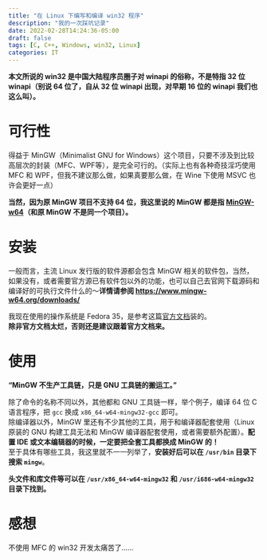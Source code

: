 ```yaml
---
title: "在 Linux 下编写和编译 win32 程序"
description: "我的一次踩坑记录"
date: 2022-02-28T14:24:36-05:00
draft: false
tags: [C, C++, Windows, win32, Linux]
categories: IT
---
```


**本文所说的 win32 是中国大陆程序员圈子对 winapi 的俗称，不是特指 32 位 winapi（别说 64 位了，自从 32 位 winapi 出现，对早期 16 位的 winapi 我们也这么叫）。**

# 可行性

得益于 MinGW（Minimalist GNU for Windows）这个项目，只要不涉及到比较高层次的封装（MFC、WPF等），是完全可行的。（实际上也有各种奇技淫巧使用 MFC 和 WPF，但我不建议那么做，如果真要那么做，在 Wine 下使用 MSVC 也许会更好一点）

**当然，因为原 MinGW 项目不支持 64 位，我这里说的 MinGW 都是指 [MinGW-w64](https://www.mingw-w64.org)（和原 MinGW 不是同一个项目）。**

# 安装

一般而言，主流 Linux 发行版的软件源都会包含 MinGW 相关的软件包，当然，如果没有，或者需要官方源已有软件包以外的功能，也可以自己去官网下载源码和编译好的可执行文件什么的～**详情请参阅  https://www.mingw-w64.org/downloads/**

我现在使用的操作系统是 Fedora 35，是参考这篇[官方文档](https://docs.fedoraproject.org/en-US/packaging-guidelines/MinGW/)装的。  
**除非官方文档太烂，否则还是建议跟着官方文档来。**

# 使用

**“MinGW 不生产工具链，只是 GNU 工具链的搬运工。”**

除了命令的名称不同以外，其他都和 GNU 工具链一样，举个例子，编译 64 位 C 语言程序，把 `gcc` 换成 `x86_64-w64-mingw32-gcc` 即可。  
除编译器以外，MinGW 里还有不少其他的工具，用于和编译器配套使用（Linux 原装的 GNU 构建工具无法和 MinGW 编译器配套使用，或者需要额外配置）。**配置 IDE 或文本编辑器的时候，一定要把全套工具都换成 MinGW 的！**  
至于具体有哪些工具，我这里就不一一列举了，**安装好后可以在 `/usr/bin` 目录下搜索 `mingw`**。

**头文件和库文件等可以在 `/usr/x86_64-w64-mingw32` 和 `/usr/i686-w64-mingw32` 目录下找到。**

# 感想

不使用 MFC 的 win32 开发太痛苦了......